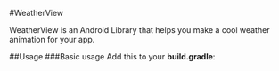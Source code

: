 #WeatherView

WeatherView is an Android Library that helps you make a cool weather animation for your app.


##Usage
###Basic usage
Add this to your **build.gradle**:






